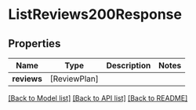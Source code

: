 # ListReviews200Response

## Properties
Name | Type | Description | Notes
------------ | ------------- | ------------- | -------------
**reviews** | [ReviewPlan] |  | 

[[Back to Model list]](../README.md#documentation-for-models) [[Back to API list]](../README.md#documentation-for-api-endpoints) [[Back to README]](../README.md)


